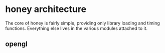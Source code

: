 # honey architecture

The core of honey is fairly simple, providing only library loading and timing functions. Everything else lives in the various modules attached to it.

## opengl

